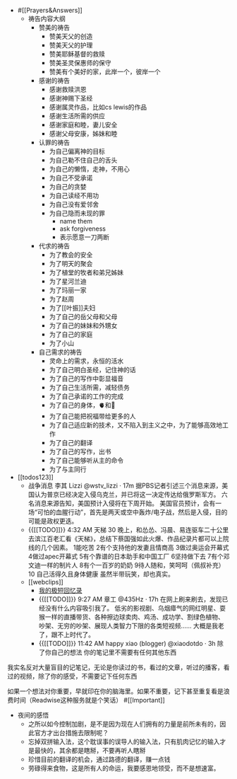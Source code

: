 - #[[Prayers&Answers]]
    - 祷告内容大纲
        - 赞美的祷告
            - 赞美天父的创造
            - 赞美天父的护理
            - 赞美耶稣基督的救赎
            - 赞美圣灵保惠师的保守
            - 赞美有个美好的家，此岸一个，彼岸一个
        - 感谢的祷告
            - 感谢救赎洪恩
            - 感谢神赐下圣经
            - 感谢属灵作品，比如cs lewis的作品
            - 感谢生活所需的供应
            - 感谢家庭和睦，妻儿安全
            - 感谢父母安康，姊妹和睦
        - 认罪的祷告
            - 为自己偏离神的目标
            - 为自己勒不住自己的舌头
            - 为自己的懒惰，走神，不用心
            - 为自己不受承诺
            - 为自己的贪婪
            - 为自己读经不用功
            - 为自己没有爱邻舍
            - 为自己隐而未现的罪
                - name them
                - ask forgiveness
                - 表示愿意一刀两断
        - 代求的祷告
            - 为了教会的安全
            - 为了明天的聚会
            - 为了植堂的牧者和弟兄姊妹
            - 为了星河兰迪
            - 为了玛丽一家
            - 为了赵周
            - 为了[[叶振]]夫妇
            - 为了自己的岳父母和父母
            - 为了自己的妹妹和外甥女
            - 为了自己的家庭
            - 为了小山
        - 自己需求的祷告
            - 灵命上的需求，永恒的活水
            - 为了自己明白圣经，记住神的话
            - 为了自己的写作中彰显福音
            - 为了自己生活所需，减轻债务
            - 为了自己承诺的工作的完成
            - 为了自己的身体，🫀和🦵
            - 为了自己能把祝福带给更多的人
            - 为了自己适应新的技术，又不陷入到主义之中，为了能够高效地工作
            - 为了自己的翻译
            - 为了自己的写作，出书
            - 为了自己能够听从主的命令
            - 为了与主同行
- [[todos123]]
    - 战争消息
李其 Lizzi
@wstv_lizzi
·
17m
据PBS记者引述三个消息来源，美国认为普京已经决定入侵乌克兰，并已将这一决定传达给俄罗斯军方。
六名消息来源告知，美国预计入侵将在下周开始。
美国官员预计，会有一场“可怕的血腥行动”，首先是两天或空中轰炸/电子战，然后是入侵，目的可能是政权更迭。
    - {{[[TODO]]}} 4:32 AM 天梯
 30
晚上，和怂怂、冯晨、易连驱车二十公里去滨江百老汇看《天梯》，总结下蔡国强如此火爆、作品纪录片都可以上院线的几个因素。
1能吃苦
2有个支持他的发妻且情商高
3做过奥运会开幕式
4做过apec开幕式
5有个靠谱的日本助手和中国工厂
6坚持做下去
7有个邓文迪一样的制片人
8有个一百岁的奶奶
9待人随和，笑呵呵（佩叔补充）
10 自己活得久且身体健康
虽然半带玩笑，却也真实。
    - [[webclips]]
        - [我的极短回忆录](https://isadora.bitcron.com/post/wo-de-ji-duan-hui-yi-lu)
        - {{[[TODO]]}} 9:27 AM 章工
@435Hz
 · 17h
在网上刷来刷去，发现已经没有什么内容吸引我了。
低劣的影视剧、乌烟瘴气的网红明星、耍猴一样的直播带货、各种擦边球卖肉、鸡汤、成功学、割绿色植物、吵架、无穷的吵架、展现人类智力下限的各类短视频……
大概是我老了，跟不上时代了。
        - {{[[TODO]]}} 11:42 AM 
happy xiao (blogger)
@xiaodotdo
·
3h
除了你自己的想法
你的笔记里不需要有任何其他东西

我实名反对大量盲目的记笔记，无论是你读过的书，看过的文章，听过的播客，看过的视频，除了你的感受，不需要记下任何东西

如果一个想法对你重要，早就印在你的脑海里。如果不重要，记下甚至重复看是浪费时间（Readwise这种服务就是个笑话） #[[Important]]
- 夜间的感悟
    - 之所以如今控制加剧，是不是因为现在人们拥有的力量是前所未有的，因此官方才出台措施去限制呢？
    - 忘掉双拼输入法，这个耽误事的误导人的输入法，只有肌肉记忆的输入才是最快的，其余都是瞎掰，不要再听人瞎掰
    - 珍惜目前的翻译的机会，通过路德的翻译，赚一点钱
    - 劳碌得来食物，这是所有人的命运，我要感恩地领受，而不是想速富。
